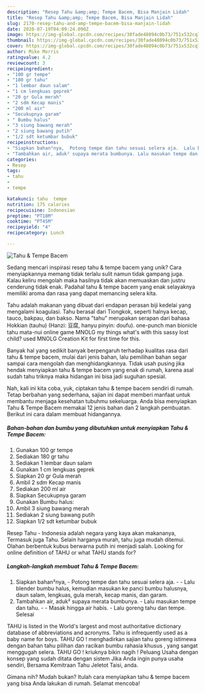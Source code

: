 ```yaml
---
description: "Resep Tahu &amp;amp; Tempe Bacem, Bisa Manjain Lidah"
title: "Resep Tahu &amp;amp; Tempe Bacem, Bisa Manjain Lidah"
slug: 2170-resep-tahu-and-amp-tempe-bacem-bisa-manjain-lidah
date: 2020-07-19T04:09:24.090Z
image: https://img-global.cpcdn.com/recipes/30fade48094c0b73/751x532cq70/tahu-tempe-bacem-foto-resep-utama.jpg
thumbnail: https://img-global.cpcdn.com/recipes/30fade48094c0b73/751x532cq70/tahu-tempe-bacem-foto-resep-utama.jpg
cover: https://img-global.cpcdn.com/recipes/30fade48094c0b73/751x532cq70/tahu-tempe-bacem-foto-resep-utama.jpg
author: Mike Morris
ratingvalue: 4.2
reviewcount: 3
recipeingredient:
- "100 gr tempe"
- "180 gr tahu"
- "1 lembar daun salam"
- "1 cm lengkuas geprek"
- "20 gr Gula merah"
- "2 sdm Kecap manis"
- "200 ml air"
- "Secukupnya garam"
- " Bumbu halus"
- "3 siung bawang merah"
- "2 siung bawang putih"
- "1/2 sdt ketumbar bubuk"
recipeinstructions:
- "Siapkan bahan²nya,  Potong tempe dan tahu sesuai selera aja.  Lalu blender bumbu halus, kemudian masukan ke panci bumbu halusnya, daun salam, lengkuas, gula merah, kecap manis, dan garam."
- "Tambahkan air, aduk² supaya merata bumbunya. Lalu masukan tempe dan tahu.  Masak hingga air habis. Lalu goreng tahu dan tempe. Selesai"
categories:
- Resep
tags:
- tahu
- 
- tempe

katakunci: tahu  tempe 
nutrition: 175 calories
recipecuisine: Indonesian
preptime: "PT18M"
cooktime: "PT45M"
recipeyield: "4"
recipecategory: Lunch

---
```



![Tahu &amp; Tempe Bacem](https://img-global.cpcdn.com/recipes/30fade48094c0b73/751x532cq70/tahu-tempe-bacem-foto-resep-utama.jpg)

Sedang mencari inspirasi resep tahu &amp; tempe bacem yang unik? Cara menyiapkannya memang tidak terlalu sulit namun tidak gampang juga. Kalau keliru mengolah maka hasilnya tidak akan memuaskan dan justru cenderung tidak enak. Padahal tahu &amp; tempe bacem yang enak selayaknya memiliki aroma dan rasa yang dapat memancing selera kita.

Tahu adalah makanan yang dibuat dari endapan perasan biji kedelai yang mengalami koagulasi. Tahu berasal dari Tiongkok, seperti halnya kecap, tauco, bakpau, dan bakso. Nama &#34;tahu&#34; merupakan serapan dari bahasa Hokkian (tauhu) (Hanzi: 豆腐, hanyu pinyin: doufu). one-punch man bionicle tahu mata-nui online game MNOLG my things what&#39;s with this sassy lost child? used MNOLG Creation Kit for first time for this.

Banyak hal yang sedikit banyak berpengaruh terhadap kualitas rasa dari tahu &amp; tempe bacem, mulai dari jenis bahan, lalu pemilihan bahan segar sampai cara mengolah dan menghidangkannya. Tidak usah pusing jika hendak menyiapkan tahu &amp; tempe bacem yang enak di rumah, karena asal sudah tahu triknya maka hidangan ini bisa jadi suguhan spesial.


Nah, kali ini kita coba, yuk, ciptakan tahu &amp; tempe bacem sendiri di rumah. Tetap berbahan yang sederhana, sajian ini dapat memberi manfaat untuk membantu menjaga kesehatan tubuhmu sekeluarga. Anda bisa menyiapkan Tahu &amp; Tempe Bacem memakai 12 jenis bahan dan 2 langkah pembuatan. Berikut ini cara dalam membuat hidangannya.

<!--inarticleads1-->

##### Bahan-bahan dan bumbu yang dibutuhkan untuk menyiapkan Tahu &amp; Tempe Bacem:

1. Gunakan 100 gr tempe
1. Sediakan 180 gr tahu
1. Sediakan 1 lembar daun salam
1. Gunakan 1 cm lengkuas geprek
1. Siapkan 20 gr Gula merah
1. Ambil 2 sdm Kecap manis
1. Sediakan 200 ml air
1. Siapkan Secukupnya garam
1. Gunakan  Bumbu halus:
1. Ambil 3 siung bawang merah
1. Sediakan 2 siung bawang putih
1. Siapkan 1/2 sdt ketumbar bubuk


Resep Tahu - Indonesia adalah negara yang kaya akan makananya, Termasuk juga Tahu. Selain harganya murah, tahu juga mudah ditemui. Olahan berbentuk kubus berwarna putih ini menjadi salah. Looking for online definition of TAHU or what TAHU stands for? 

<!--inarticleads2-->

##### Langkah-langkah membuat Tahu &amp; Tempe Bacem:

1. Siapkan bahan²nya,  - Potong tempe dan tahu sesuai selera aja. -  - Lalu blender bumbu halus, kemudian masukan ke panci bumbu halusnya, daun salam, lengkuas, gula merah, kecap manis, dan garam.
1. Tambahkan air, aduk² supaya merata bumbunya. - Lalu masukan tempe dan tahu. -  - Masak hingga air habis. - Lalu goreng tahu dan tempe. Selesai


TAHU is listed in the World&#39;s largest and most authoritative dictionary database of abbreviations and acronyms. Tahu is infrequently used as a baby name for boys. TAHU GO ! menghadirkan sajian tahu goreng istimewa dengan bahan tahu pilihan dan racikan bumbu rahasia khusus , yang sangat menggugah selera. TAHU GO ! kriuknya bikin nagih ! Peluang Usaha dengan konsep yang sudah ditata dengan sistem Jika Anda ingin punya usaha sendiri, Bersama Kemitraan Tahu Jeletot Taisi, anda. 

Gimana nih? Mudah bukan? Itulah cara menyiapkan tahu &amp; tempe bacem yang bisa Anda lakukan di rumah. Selamat mencoba!
